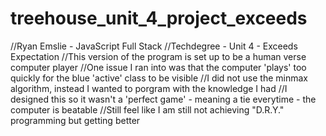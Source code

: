 # treehouse_unit_4_project_exceeds
//Ryan Emslie - JavaScript Full Stack
//Techdegree - Unit 4 - Exceeds Expectation
//This version of the program is set up to be a human verse computer player
//One issue I ran into was that the computer 'plays' too quickly for the blue 'active' class to be visible
//I did not use the minmax algorithm, instead I wanted to porgram with the knowledge I had
//I designed this so it wasn't a 'perfect game' - meaning a tie everytime - the computer is beatable
//Still feel like I am still not achieving "D.R.Y." programming but getting better